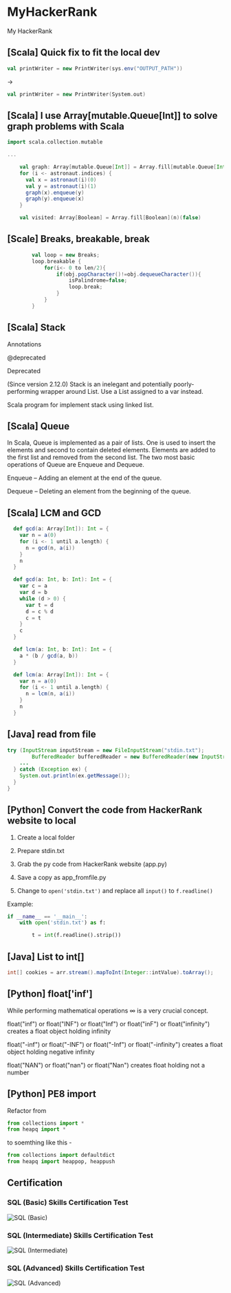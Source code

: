 # MyHackerRank

My HackerRank

## [Scala] Quick fix to fit the local dev

```scala
val printWriter = new PrintWriter(sys.env("OUTPUT_PATH"))
```

->

```scala
val printWriter = new PrintWriter(System.out)
```

## [Scala] I use Array[mutable.Queue[Int]] to solve graph problems with Scala

```scala
import scala.collection.mutable

...

    val graph: Array[mutable.Queue[Int]] = Array.fill[mutable.Queue[Int]](n)(mutable.Queue[Int]())
    for (i <- astronaut.indices) {
      val x = astronaut(i)(0)
      val y = astronaut(i)(1)
      graph(x).enqueue(y)
      graph(y).enqueue(x)
    }

    val visited: Array[Boolean] = Array.fill[Boolean](n)(false)
```

## [Scale] Breaks, breakable, break

```scala
        val loop = new Breaks;
        loop.breakable {
            for(i<- 0 to len/2){
                if(obj.popCharacter()!=obj.dequeueCharacter()){
                    isPalindrome=false;
                    loop.break;
                }
            }
        }
```

## [Scala] Stack

Annotations

@deprecated

Deprecated

(Since version 2.12.0) Stack is an inelegant and potentially poorly-performing wrapper around List. Use a List assigned to a var instead.

Scala program for implement stack using linked list.

## [Scala] Queue

In Scala, Queue is implemented as a pair of lists. One is used to insert the elements and second to contain deleted elements. Elements are added to the first list and removed from the second list. The two most basic operations of Queue are Enqueue and Dequeue.

Enqueue – Adding an element at the end of the queue.

Dequeue – Deleting an element from the beginning of the queue.

## [Scala] LCM and GCD

```scala
  def gcd(a: Array[Int]): Int = {
    var n = a(0)
    for (i <- 1 until a.length) {
      n = gcd(n, a(i))
    }
    n
  }

  def gcd(a: Int, b: Int): Int = {
    var c = a
    var d = b
    while (d > 0) {
      var t = d
      d = c % d
      c = t
    }
    c
  }

  def lcm(a: Int, b: Int): Int = {
    a * (b / gcd(a, b))
  }

  def lcm(a: Array[Int]): Int = {
    var n = a(0)
    for (i <- 1 until a.length) {
      n = lcm(n, a(i))
    }
    n
  }
```

## [Java] read from file

```java
try (InputStream inputStream = new FileInputStream("stdin.txt");
        BufferedReader bufferedReader = new BufferedReader(new InputStreamReader(inputStream));) {
    ...
  } catch (Exception ex) {
    System.out.println(ex.getMessage());
  }
}
```

## [Python] Convert the code from HackerRank website to local

1. Create a local folder

2. Prepare stdin.txt

3. Grab the py code from HackerRank website (app.py)

4. Save a copy as app_fromfile.py

5. Change to `open('stdin.txt')` and replace all `input()` to `f.readline()`

Example:

```python
if __name__ == '__main__':
    with open('stdin.txt') as f:

        t = int(f.readline().strip())
```

## [Java] List<Integer> to int[]

```java
int[] cookies = arr.stream().mapToInt(Integer::intValue).toArray();
```

## [Python] float['inf']

While performing mathematical operations ∞ is a very crucial concept.

float("inf") or float("INF") or float("Inf") or float("inF") or float("infinity") creates a float object holding infinity

float("-inf") or float("-INF") or float("-Inf") or float("-infinity") creates a float object holding negative infinity

float("NAN") or float("nan") or float("Nan") creates float holding not a number

## [Python] PE8 import

Refactor from

```python
from collections import *
from heapq import *
```

to soemthing like this -

```python
from collections import defaultdict
from heapq import heappop, heappush
```

## Certification

### SQL (Basic) Skills Certification Test

![SQL (Basic)](SkillsCertification/20220704%20SQL%20(Basic)%20Skills%20Certification.png)

### SQL (Intermediate) Skills Certification Test

![SQL (Intermediate)](SkillsCertification/20220705%20SQL%20(Intermediate)%20Skills%20Certification.png)

### SQL (Advanced) Skills Certification Test

![SQL (Advanced)](SkillsCertification/20220705%20SQL%20(Advanced)%20Skills%20Certification.png)
